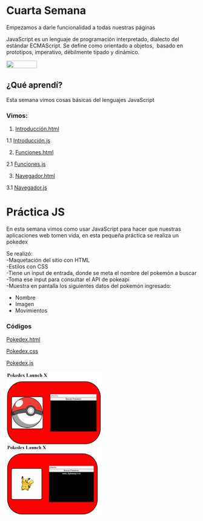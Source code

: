 # Cuarta Semana

<p> Empezamos a darle funcionalidad a todas nuestras páginas </p>
<p> JavaScript es un lenguaje de programación interpretado, dialecto del estándar ECMAScript. Se define como orientado a objetos, ​ basado en prototipos, imperativo, débilmente tipado y dinámico.</p>
<img src="https://soyhorizonte.com/wp-content/uploads/2020/10/Javascript-by-SoyHorizonte.jpg" width="40%" height= "40%">

<h2> ¿Qué aprendí?</h2>
<p> Esta semana vimos cosas básicas del lenguajes JavaScript </p>

<h3> Vimos:</h3>

1. [Introducción.html](https://github.com/IIDarkTexII/Practicas-Front-End/blob/main/Semana%204%20-%20Aprendiendo%20JS/Pr%C3%A1cticas%20Lives/intro.html)

1.1 [Introducción.js](https://github.com/IIDarkTexII/Practicas-Front-End/blob/main/Semana%204%20-%20Aprendiendo%20JS/Pr%C3%A1cticas%20Lives/intro.js)

2. [Funciones.html](https://github.com/IIDarkTexII/Practicas-Front-End/blob/main/Semana%204%20-%20Aprendiendo%20JS/Pr%C3%A1cticas%20Lives/funciones.html)

2.1 [Funciones.js](https://github.com/IIDarkTexII/Practicas-Front-End/blob/main/Semana%204%20-%20Aprendiendo%20JS/Pr%C3%A1cticas%20Lives/funciones.js)

3. [Navegador.html](https://github.com/IIDarkTexII/Practicas-Front-End/blob/main/Semana%204%20-%20Aprendiendo%20JS/Pr%C3%A1cticas%20Lives/navegador.html)

3.1 [Navegador.js](https://github.com/IIDarkTexII/Practicas-Front-End/blob/main/Semana%204%20-%20Aprendiendo%20JS/Pr%C3%A1cticas%20Lives/navegador.js)

<h1> Práctica JS</h1>
<p> En esta semana vimos como usar JavaScript para hacer que nuestras aplicaciones web tomen vida, en esta pequeña práctica se realiza un pokedex</p>

<p> Se realizó: <br>
-Maquetación del sitio con HTML <br>
-Estilos con CSS <br>
-Tiene un input de entrada, donde se meta el nombre del pokemón a buscar<br>
-Toma ese input para consultar el API de pokeapi <br>
-Muestra en pantalla los siguientes datos del pokemón ingresado:<br>
<ul>
    <li>Nombre</li>
    <li>Imagen</li>
    <li>Movimientos</li>
</ul>

<h3>Códigos</h3>

[Pokedex.html](https://github.com/IIDarkTexII/Practicas-Front-End/blob/main/Semana%204%20-%20Aprendiendo%20JS/Pr%C3%A1ctica%20Pokedex/pokedex.html)

[Pokedex.css](https://github.com/IIDarkTexII/Practicas-Front-End/blob/main/Semana%204%20-%20Aprendiendo%20JS/Pr%C3%A1ctica%20Pokedex/pokedex.css)

[Pokedex.js](https://github.com/IIDarkTexII/Practicas-Front-End/blob/main/Semana%204%20-%20Aprendiendo%20JS/Pr%C3%A1ctica%20Pokedex/pokedex.js)

<img src="https://github.com/IIDarkTexII/Practicas-Front-End/blob/main/Semana%204%20-%20Aprendiendo%20JS/img/Pokedex.png" width="50%" height= "50%">

<img src="https://github.com/IIDarkTexII/Practicas-Front-End/blob/main/Semana%204%20-%20Aprendiendo%20JS/img/pikachu.png" width="50%" height= "50%">
